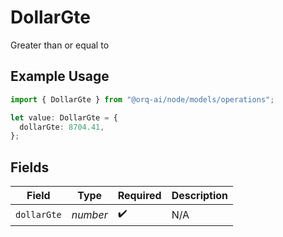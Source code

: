 # DollarGte

Greater than or equal to

## Example Usage

```typescript
import { DollarGte } from "@orq-ai/node/models/operations";

let value: DollarGte = {
  dollarGte: 8704.41,
};
```

## Fields

| Field              | Type               | Required           | Description        |
| ------------------ | ------------------ | ------------------ | ------------------ |
| `dollarGte`        | *number*           | :heavy_check_mark: | N/A                |